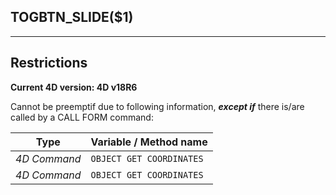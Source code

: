 ﻿## TOGBTN_SLIDE($1)---## Restrictions**Current 4D version: 4D v18R6**Cannot be preemptif due to following information, ***except if*** there is/are called by a CALL FORM command:|Type|Variable / Method name||------|------||*4D Command*|`OBJECT GET COORDINATES`||*4D Command*|`OBJECT GET COORDINATES`|
